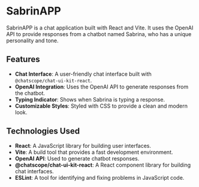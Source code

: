 # SabrinAPP

SabrinAPP is a chat application built with React and Vite. It uses the OpenAI API to provide responses from a chatbot named Sabrina, who has a unique personality and tone.

## Features

- **Chat Interface**: A user-friendly chat interface built with `@chatscope/chat-ui-kit-react`.
- **OpenAI Integration**: Uses the OpenAI API to generate responses from the chatbot.
- **Typing Indicator**: Shows when Sabrina is typing a response.
- **Customizable Styles**: Styled with CSS to provide a clean and modern look.

## Technologies Used

- **React**: A JavaScript library for building user interfaces.
- **Vite**: A build tool that provides a fast development environment.
- **OpenAI API**: Used to generate chatbot responses.
- **@chatscope/chat-ui-kit-react**: A React component library for building chat interfaces.
- **ESLint**: A tool for identifying and fixing problems in JavaScript code.
